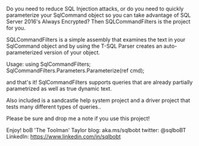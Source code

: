 Do you need to reduce SQL Injection attacks, or do you need to quickly parameterize your SqlCommand object so you can take advantage of SQL Server 2016's Always Encrypted? Then SQLCommandFilters is the project for you.

SQLCommandFilters is a simple assembly that examines the text in your SqlCommand object and by using the T-SQL Parser creates an auto-parameterized version of your object.

Usage:
using SqlCommandFilters;
SqlCommandFilters.Parameters.Parameterize(ref cmd);

and that's it! 
SqlCommandFilters supports queries that are already partially parametrized as well as true dynamic text.

Also included is a sandcastle help system project and a driver project that tests many different types of queries..

Please be sure and drop me a note if you use this project!

Enjoy!
boB 'The Toolman' Taylor
blog: aka.ms/sqlbobt
twitter: @sqlboBT
LinkedIn: https://www.linkedin.com/in/sqlbobt

